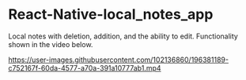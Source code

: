 # React-Native-local_notes_app

Local notes with deletion, addition, and the ability to edit. 
Functionality shown in the video below.



https://user-images.githubusercontent.com/102136860/196381189-c752167f-60da-4577-a70a-391a10777ab1.mp4

